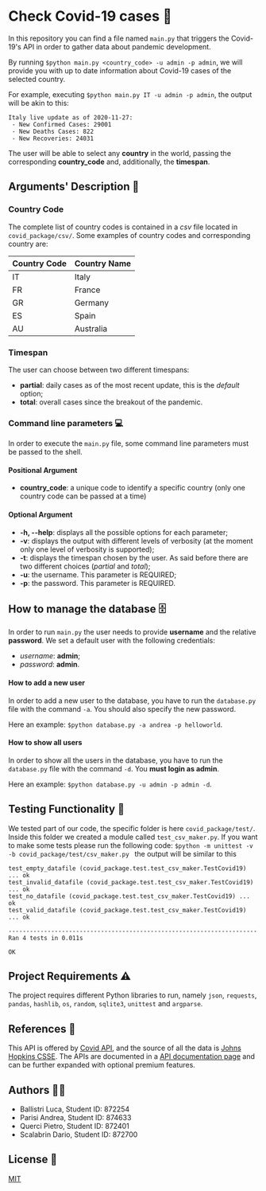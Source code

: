 #  Check Covid-19 cases :microbe:

In this repository you can find a file named ```main.py``` that triggers the Covid-19's API in order to gather data about pandemic development.

By running ```$python main.py <country_code> -u admin -p admin```, we will provide you with up to date information about Covid-19 cases of the selected country.

For example, executing ```$python main.py IT -u admin -p admin```, the output will be akin to this: 

```
Italy live update as of 2020-11-27:
 - New Confirmed Cases: 29001
 - New Deaths Cases: 822
 - New Recoveries: 24031
```

The user will be able to select any **country** in the world, passing the corresponding **country_code** and, additionally, the **timespan**.


## Arguments' Description :mag_right: 

### Country Code 
The complete list of country codes is contained in a _csv_ file located in ```covid_package/csv/```.
Some examples of country codes and corresponding country are:
 
| Country Code | Country Name|
|--------------|-------------|
|	 IT        |   Italy     | 
|	 FR        |   France    |
|	 GR        |   Germany   |
|	 ES        |   Spain     |
|	 AU        |   Australia |


### Timespan
The user can choose between two different timespans:

- **partial**: daily cases as of the most recent update, this is the _default_ option;
- **total**: overall cases since the breakout of the pandemic.


### Command line parameters :computer:
In order to execute the ```main.py``` file, some command line parameters must be passed to the shell.

#### Positional Argument 
- **country_code**: a unique code to identify a specific country (only one country code can be passed at a time)

#### Optional Argument
- **-h, --help**: displays all the possible options for each parameter; 
- **-v**:  displays the output with different levels of verbosity (at the moment only one level of verbosity is supported);
- **-t**: displays the timespan chosen by the user. As said before there are two different choices (_partial_ and _total_);
- **-u**: the username. This parameter is REQUIRED;
- **-p**: the password. This parameter is REQUIRED.

## How to manage the database :file_cabinet:
In order to run ```main.py``` the user needs to provide **username** and the relative **password**. We set a default user with the following credentials:
- *username*: **admin**; 
- *password*: **admin**.

#### How to add a new user
In order to add a new user to the database, you have to run the ```database.py``` file with the command ```-a```. You should also specify the new password. 

Here an example: ```$python database.py -a andrea -p helloworld```.

#### How to show all users
In order to show all the users in the database, you have to run the ```database.py``` file with the command ```-d```. You **must login as admin**.

Here an example: ```$python database.py -u admin -p admin -d```.

## Testing Functionality :wrench: 
We tested part of our code, the specific folder is here ```covid_package/test/```. 
Inside this folder we created a module called ```test_csv_maker.py```. 
If you want to make some tests please run the following code: ```$python -m unittest -v -b covid_package/test/csv_maker.py ``` the output will be similar to this  

```
test_empty_datafile (covid_package.test.test_csv_maker.TestCovid19) ... ok
test_invalid_datafile (covid_package.test.test_csv_maker.TestCovid19) ... ok
test_no_datafile (covid_package.test.test_csv_maker.TestCovid19) ... ok
test_valid_datafile (covid_package.test.test_csv_maker.TestCovid19) ... ok

----------------------------------------------------------------------
Ran 4 tests in 0.011s

OK
```

## Project Requirements :warning:  
The project requires different Python libraries to run, namely ```json```, ```requests```, ```pandas```, ```hashlib```, ```os```, ```random```, ```sqlite3```, ```unittest``` and ```argparse```. 

## References :blue_book:
This API is offered by [Covid API](https://covid19api.com/), and the source of all the data is [Johns Hopkins CSSE](https://github.com/CSSEGISandData/COVID-19). 
The APIs are documented in a [API documentation page](https://documenter.getpostman.com/view/10808728/SzS8rjbc) and can be further expanded with optional premium features. 

## Authors :technologist:

- Ballistri Luca, Student ID: 872254
- Parisi Andrea, Student ID: 874633
- Querci Pietro, Student ID: 872401
- Scalabrin Dario, Student ID: 872700

## License :page_facing_up:
[MIT](https://choosealicense.com/licenses/mit/)